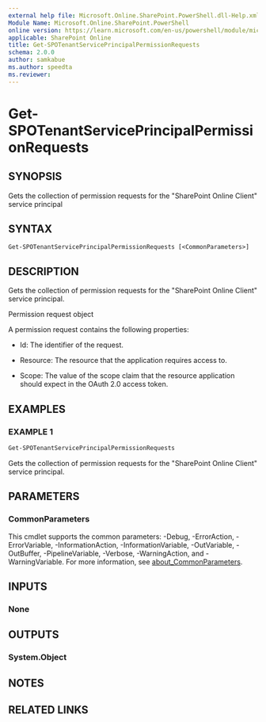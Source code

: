 ```yaml
---
external help file: Microsoft.Online.SharePoint.PowerShell.dll-Help.xml
Module Name: Microsoft.Online.SharePoint.PowerShell
online version: https://learn.microsoft.com/en-us/powershell/module/microsoft.online.sharepoint.powershell/get-spotenantserviceprincipalpermissionrequests
applicable: SharePoint Online
title: Get-SPOTenantServicePrincipalPermissionRequests
schema: 2.0.0
author: samkabue
ms.author: speedta
ms.reviewer:
---
```


# Get-SPOTenantServicePrincipalPermissionRequests

## SYNOPSIS

Gets the collection of permission requests for the "SharePoint Online Client" service principal

## SYNTAX

```
Get-SPOTenantServicePrincipalPermissionRequests [<CommonParameters>]
```

## DESCRIPTION

Gets the collection of permission requests for the "SharePoint Online Client" service principal.

Permission request object

A permission request contains the following properties:

- Id: The identifier of the request.

- Resource: The resource that the application requires access to.

- Scope: The value of the scope claim that the resource application should expect in the OAuth 2.0 access token.

## EXAMPLES

### EXAMPLE 1

```powershell
Get-SPOTenantServicePrincipalPermissionRequests
```

Gets the collection of permission requests for the "SharePoint Online Client" service principal.

## PARAMETERS

### CommonParameters
This cmdlet supports the common parameters: -Debug, -ErrorAction, -ErrorVariable, -InformationAction, -InformationVariable, -OutVariable, -OutBuffer, -PipelineVariable, -Verbose, -WarningAction, and -WarningVariable. For more information, see [about_CommonParameters](https://go.microsoft.com/fwlink/?LinkID=113216).

## INPUTS

### None

## OUTPUTS

### System.Object

## NOTES

## RELATED LINKS
